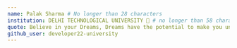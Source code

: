 ```yaml
---
name: Palak Sharma # No longer than 28 characters
institution: DELHI TECHNOLOGICAL UNIVERSITY 🚩 # no longer than 58 characters
quote: Believe in your Dreams, Dreams have the potential to make you unique and powerful than others. # no longer than 100 characters, avoid using quotes(") to guarantee the format remains the same.
github_user: developer22-university
---
```

